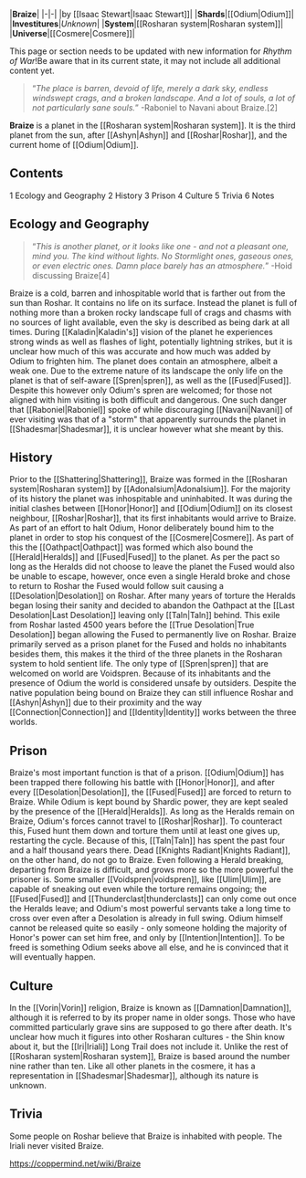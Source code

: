 |**Braize**|
|-|-|
|by [[Isaac Stewart\|Isaac Stewart]]|
|**Shards**|[[Odium\|Odium]]|
|**Investitures**|*Unknown*|
|**System**|[[Rosharan system\|Rosharan system]]|
|**Universe**|[[Cosmere\|Cosmere]]|

This page or section needs to be updated with new information for *Rhythm of War*!Be aware that in its current state, it may not include all additional content yet.

>“*The place is barren, devoid of life, merely a dark sky, endless windswept crags, and a broken landscape. And a lot of souls, a lot of not particularly sane souls.*”
\-Raboniel to Navani about Braize.[2]


**Braize** is a planet in the [[Rosharan system\|Rosharan system]]. It is the third planet from the sun, after [[Ashyn\|Ashyn]] and [[Roshar\|Roshar]], and the current home of [[Odium\|Odium]].

## Contents

1 Ecology and Geography
2 History
3 Prison
4 Culture
5 Trivia
6 Notes


## Ecology and Geography
>“*This is another planet, or it looks like one - and not a pleasant one, mind you. The kind without lights. No Stormlight ones, gaseous ones, or even electric ones. Damn place barely has an atmosphere.*”
\-Hoid discussing Braize[4]

Braize is a cold, barren and inhospitable world that is farther out from the sun than Roshar. It contains no life on its surface. Instead the planet is full of nothing more than a broken rocky landscape full of crags and chasms with no sources of light available, even the sky is described as being dark at all times. During [[Kaladin\|Kaladin's]] vision of the planet he experiences strong winds as well as flashes of light, potentially lightning strikes, but it is unclear how much of this was accurate and how much was added by Odium to frighten him. The planet does contain an atmosphere, albeit a weak one. Due to the extreme nature of its landscape the only life on the planet is that of self-aware [[Spren\|spren]], as well as the [[Fused\|Fused]]. Despite this however only Odium's spren are welcomed; for those not aligned with him visiting is both difficult and dangerous. One such danger that [[Raboniel\|Raboniel]] spoke of while discouraging [[Navani\|Navani]] of ever visiting was that of a "storm" that apparently surrounds the planet in [[Shadesmar\|Shadesmar]], it is unclear however what she meant by this.

## History
Prior to the [[Shattering\|Shattering]], Braize was formed in the [[Rosharan system\|Rosharan system]] by [[Adonalsium\|Adonalsium]]. For the majority of its history the planet was inhospitable and uninhabited.
It was during the initial clashes between [[Honor\|Honor]] and [[Odium\|Odium]] on its closest neighbour, [[Roshar\|Roshar]], that its first inhabitants would arrive to Braize. As part of an effort to halt Odium, Honor deliberately bound him to the planet in order to stop his conquest of the [[Cosmere\|Cosmere]]. As part of this the [[Oathpact\|Oathpact]] was formed which also bound the [[Herald\|Heralds]] and [[Fused\|Fused]] to the planet. As per the pact so long as the Heralds did not choose to leave the planet the Fused would also be unable to escape, however, once even a single Herald broke and chose to return to Roshar the Fused would follow suit causing a [[Desolation\|Desolation]] on Roshar. After many years of torture the Heralds began losing their sanity and decided to abandon the Oathpact at the [[Last Desolation\|Last Desolation]] leaving only [[Taln\|Taln]] behind. This exile from Roshar lasted 4500 years before the [[True Desolation\|True Desolation]] began allowing the Fused to permanently live on Roshar.
Braize primarily served as a prison planet for the Fused and holds no inhabitants besides them,  this makes it the third of the three planets in the Rosharan system to hold sentient life. The only type of [[Spren\|spren]] that are welcomed on world are Voidspren. Because of its inhabitants and the presence of Odium the world is considered unsafe by outsiders. Despite the native population being bound on Braize they can still influence Roshar and [[Ashyn\|Ashyn]] due to their proximity and the way [[Connection\|Connection]] and [[Identity\|Identity]] works between the three worlds. 

## Prison
Braize's most important function is that of a prison. [[Odium\|Odium]] has been trapped there following his battle with [[Honor\|Honor]], and after every [[Desolation\|Desolation]], the [[Fused\|Fused]] are forced to return to Braize. While Odium is kept bound by Shardic power, they are kept sealed by the presence of the [[Herald\|Heralds]]. As long as the Heralds remain on Braize, Odium's forces cannot travel to [[Roshar\|Roshar]]. To counteract this, Fused hunt them down and torture them until at least one gives up, restarting the cycle. Because of this, [[Taln\|Taln]] has spent the past four and a half thousand years there. Dead [[Knights Radiant\|Knights Radiant]], on the other hand, do not go to Braize.
Even following a Herald breaking, departing from Braize is difficult, and grows more so the more powerful the prisoner is. Some smaller [[Voidspren\|voidspren]], like [[Ulim\|Ulim]], are capable of sneaking out even while the torture remains ongoing; the [[Fused\|Fused]] and [[Thunderclast\|thunderclasts]] can only come out once the Heralds leave; and Odium's most powerful servants take a long time to cross over even after a Desolation is already in full swing.
Odium himself cannot be released quite so easily - only someone holding the majority of Honor's power can set him free, and only by [[Intention\|Intention]]. To be freed is something Odium seeks above all else, and he is convinced that it will eventually happen.

## Culture
In the [[Vorin\|Vorin]] religion, Braize is known as [[Damnation\|Damnation]], although it is referred to by its proper name in older songs. Those who have committed particularly grave sins are supposed to go there after death. It's unclear how much it figures into other Rosharan cultures - the Shin know about it, but the [[Iri\|Iriali]] Long Trail does not include it.
Unlike the rest of [[Rosharan system\|Rosharan system]], Braize is based around the number nine rather than ten. Like all other planets in the cosmere, it has a representation in [[Shadesmar\|Shadesmar]], although its nature is unknown.

## Trivia
Some people on Roshar believe that Braize is inhabited with people.
The Iriali never visited Braize.


https://coppermind.net/wiki/Braize